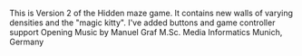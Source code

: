 This is Version 2 of the Hidden maze game.  It contains new walls of varying densities and the "magic kitty".
I've added buttons and game controller support
Opening Music by Manuel Graf M.Sc. Media Informatics  Munich, Germany

